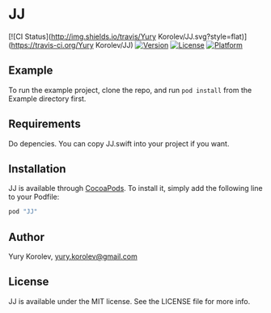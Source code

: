# JJ

[![CI Status](http://img.shields.io/travis/Yury Korolev/JJ.svg?style=flat)](https://travis-ci.org/Yury Korolev/JJ)
[![Version](https://img.shields.io/cocoapods/v/JJ.svg?style=flat)](http://cocoapods.org/pods/JJ)
[![License](https://img.shields.io/cocoapods/l/JJ.svg?style=flat)](http://cocoapods.org/pods/JJ)
[![Platform](https://img.shields.io/cocoapods/p/JJ.svg?style=flat)](http://cocoapods.org/pods/JJ)

## Example

To run the example project, clone the repo, and run `pod install` from the Example directory first.

## Requirements

Do depencies. You can copy JJ.swift into your project if you want.

## Installation

JJ is available through [CocoaPods](http://cocoapods.org). To install
it, simply add the following line to your Podfile:

```ruby
pod "JJ"
```

## Author

Yury Korolev, yury.korolev@gmail.com

## License

JJ is available under the MIT license. See the LICENSE file for more info.
